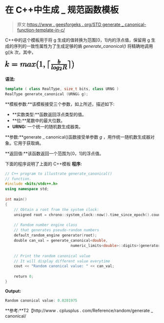 # 在 C++中生成 _ 规范函数模板

> 原文:[https://www . geesforgeks . org/STD generate _ canonical-function-template-in-c/](https://www.geeksforgeeks.org/stdgenerate_canonical-function-template-in-c/)

C++中的这个模板用于将 g 生成的值转换为范围[0，1]内的浮点值，保留用 g 生成的序列的一致性属性为了生成足够的熵 *generate_canonical()* 将精确地调用 g()k 次，其中，

![ k = max(1, \lceil \frac{b}{log_2 R} \rceil)](img/4584f9178ccc5c0c1e9f46cd2df218b8.png "Rendered by QuickLaTeX.com")

**语法:**

```cpp
template ( class RealType, size_t bits, class URNG )
RealType generate_canonical (URNG& g);
```

**模板参数:**该模板接受三个参数，如上所述，描述如下:

*   **实数类型:**函数返回浮点类型的值。
*   **位:**尾数中的最大位数。
*   **URNG:** 一个统一的随机数生成器类。

**参数:**generate _ canonical()函数接受单参数 *g* ，用作统一随机数生成器对象。它用于获取熵。

**返回值:**该函数返回一个范围为[0，1]的浮点值。

下面的程序说明了上面的 C++模板
**程序:**

```cpp
// C++ program to illustrate generate_canonical()
// function.
#include <bits/stdc++.h>
using namespace std;

int main()
{
    // Obtain a root from the system clock:
    unsigned root = chrono::system_clock::now().time_since_epoch().count();

    // Random number engine class
    // that generates pseudo-random numbers
    default_random_engine generator(root);
    double can_val = generate_canonical<double, 
                              numeric_limits<double>::digits>(generator);

    // Print the random canonical value
    // It will display different value everytime
    cout << "Random canonical value: " << can_val;

    return 0;
}
```

**Output:**

```cpp
Random canonical value: 0.0281975

```

**参考:**T2【http://www . cplusplus . com/Reference/random/generate _ canonical/